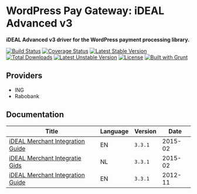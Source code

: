 # WordPress Pay Gateway: iDEAL Advanced v3

**iDEAL Advanced v3 driver for the WordPress payment processing library.**

[![Build Status](https://travis-ci.org/wp-pay-gateways/ideal-advanced-v3.svg?branch=develop)](https://travis-ci.org/wp-pay-gateways/ideal-advanced-v3)
[![Coverage Status](https://coveralls.io/repos/wp-pay-gateways/ideal-advanced-v3/badge.svg?branch=master&service=github)](https://coveralls.io/github/wp-pay-gateways/ideal-advanced-v3?branch=master)
[![Latest Stable Version](https://poser.pugx.org/wp-pay-gateways/ideal-advanced-v3/v/stable.svg)](https://packagist.org/packages/wp-pay-gateways/ideal-advanced-v3)
[![Total Downloads](https://poser.pugx.org/wp-pay-gateways/ideal-advanced-v3/downloads.svg)](https://packagist.org/packages/wp-pay-gateways/ideal-advanced-v3)
[![Latest Unstable Version](https://poser.pugx.org/wp-pay-gateways/ideal-advanced-v3/v/unstable.svg)](https://packagist.org/packages/wp-pay-gateways/ideal-advanced-v3)
[![License](https://poser.pugx.org/wp-pay-gateways/ideal-advanced-v3/license.svg)](https://packagist.org/packages/wp-pay-gateways/ideal-advanced-v3)
[![Built with Grunt](https://cdn.gruntjs.com/builtwith.png)](http://gruntjs.com/)

## Providers

*	ING
*	Rabobank

## Documentation

| Title                                               | Language | Version | Date    |
| --------------------------------------------------- | -------- | ------- | ------- |
| [iDEAL Merchant Integration Guide][doc-en-feb-2015] | EN       | `3.3.1` | 2015-02 |
| [iDEAL Merchant Integratie Gids][doc-nl-feb-2015]   | NL       | `3.3.1` | 2015-02 |
| [iDEAL Merchant Integration Guide][doc-en-nov-2012] | EN       | `3.3.1` | 2012-11 |

[doc-en-feb-2015]: https://www.pronamic.eu/wp-content/uploads/sites/2/2016/06/Merchant-Integration-Guide-v3-3-1-ENG-February-2015.pdf
[doc-nl-feb-2015]: https://www.pronamic.eu/wp-content/uploads/sites/2/2016/06/iDEAL-Merchant-Integratie-Gids-v3-3-1-NL-Februari-2015.pdf
[doc-en-nov-2012]: https://www.pronamic.nl/wp-content/uploads/2012/12/iDEAL-Merchant-Integration-Guide-ENG-v3.3.1.pdf
